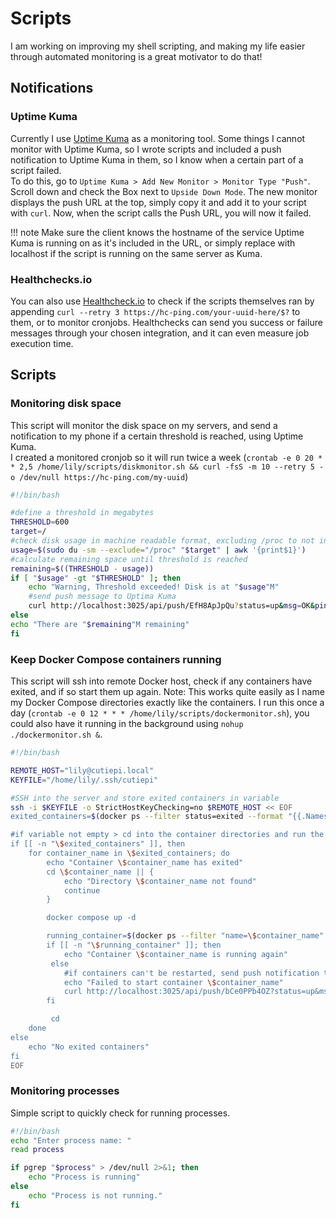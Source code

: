 # Scripts

I am working on improving my shell scripting, and making my life easier through automated monitoring is a great motivator to do that!

## Notifications
### Uptime Kuma
Currently I use [Uptime Kuma](Docker.md#uptime-kuma) as a monitoring tool. 
Some things I cannot monitor with Uptime Kuma, so I wrote scripts and included a push notification to Uptime Kuma in them, so I know when a certain part of a script failed.<br />
To do this, go to `Uptime Kuma > Add New Monitor > Monitor Type "Push"`. Scroll down and check the Box next to `Upside Down Mode`.
The new monitor displays the push URL at the top, simply copy it and add it to your script with `curl`. Now, when the script calls the Push URL, you will now it failed. 

!!! note
    Make sure the client knows the hostname of the service Uptime Kuma is running on as it's included in the URL, or simply replace with localhost if the script is running on the same server as Kuma.

### Healthchecks.io
You can also use <a href="https://healthchecks.io/" target="_blank">Healthcheck.io</a> to check if the scripts themselves ran by appending `curl --retry 3 https://hc-ping.com/your-uuid-here/$?` to them, or to monitor cronjobs.
Healthchecks can send you success or failure messages through your chosen integration, and it can even measure job execution time.

## Scripts

### Monitoring disk space
This script will monitor the disk space on my servers, and send a notification to my phone if a certain threshold is reached, using Uptime Kuma. <br />
I created a monitored cronjob so it will run twice a week (`crontab -e 0 20 * * 2,5 /home/lily/scripts/diskmonitor.sh && curl -fsS -m 10 --retry 5 -o /dev/null https://hc-ping.com/my-uuid`)
```bash
#!/bin/bash 

#define a threshold in megabytes                              
THRESHOLD=600                                                                                                                                                                              #define a directory to be monitored (in this case root)                                                   
target=/                                                                                                                                                                                   
#check disk usage in machine readable format, excluding /proc to not include running processes, storing only the size in the variable
usage=$(sudo du -sm --exclude="/proc" "$target" | awk '{print$1}')
#calculate remaining space until threshold is reached 
remaining=$((THRESHOLD - usage))
if [ "$usage" -gt "$THRESHOLD" ]; then
    echo "Warning, Threshold exceeded! Disk is at "$usage"M"
    #send push message to Uptima Kuma
    curl http://localhost:3025/api/push/EfH8ApJpQu?status=up&msg=OK&ping=
else
echo "There are "$remaining"M remaining"  
fi
```

### Keep Docker Compose containers running
This script will ssh into remote Docker host, check if any containers have exited, and if so start them up again.
Note: This works quite easily as I name my Docker Compose directories exactly like the containers.
I run this once a day (`crontab -e 0 12 * * * /home/lily/scripts/dockermonitor.sh`), you could also have it running in the background using `nohup ./dockermonitor.sh &`.
```bash
#!/bin/bash

REMOTE_HOST="lily@cutiepi.local"
KEYFILE="/home/lily/.ssh/cutiepi"

#SSH into the server and store exited containers in variable
ssh -i $KEYFILE -o StrictHostKeyChecking=no $REMOTE_HOST << EOF 
exited_containers=$(docker ps --filter status=exited --format "{{.Names}}") 

#if variable not empty > cd into the container directories and run the docker compose up command
if [[ -n "\$exited_containers" ]], then
    for container_name in \$exited_containers; do
        echo "Container \$container_name has exited"
        cd \$container_name || { 
            echo "Directory \$container_name not found"
            continue
        }

        docker compose up -d

        running_container=$(docker ps --filter "name=\$container_name" --filter "status=running" --format "{{.Names}}")
        if [[ -n "\$running_container" ]]; then
            echo "Container \$container_name is running again"
         else
            #if containers can't be restarted, send push notification to Uptime Kuma
            echo "Failed to start container \$container_name"
            curl http://localhost:3025/api/push/bCe0PPb4OZ?status=up&msg=OK&ping=
        fi

         cd
    done
else
    echo "No exited containers"
fi
EOF
```

### Monitoring processes
Simple script to quickly check for running processes.
```bash
#!/bin/bash
echo "Enter process name: "   
read process

if pgrep "$process" > /dev/null 2>&1; then
    echo "Process is running"
else
    echo "Process is not running."
fi
```